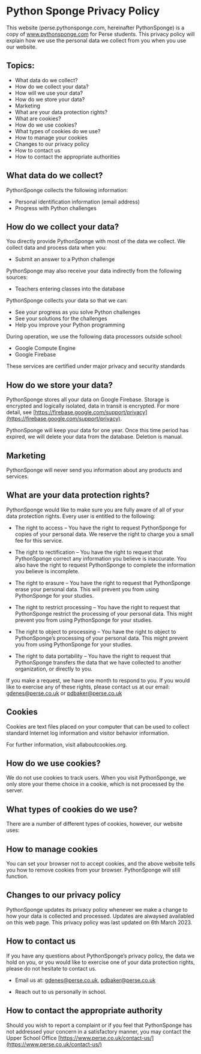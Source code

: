 # Python Sponge Privacy Policy
This website (perse.pythonsponge.com, hereinafter PythonSponge) is a copy of www.pythonsponge.com for Perse students. This privacy policy will explain how we use the personal data we collect from you when you use our website.

## Topics:

* What data do we collect?
* How do we collect your data?
* How will we use your data?
* How do we store your data?
* Marketing
* What are your data protection rights?
* What are cookies?
* How do we use cookies?
* What types of cookies do we use?
* How to manage your cookies
* Changes to our privacy policy
* How to contact us
* How to contact the appropriate authorities

## What data do we collect?
PythonSponge collects the following information:
* Personal identification information (email address)
* Progress with Python challenges

## How do we collect your data?
You directly provide PythonSponge with most of the data we collect. We collect data and process data when you:
* Submit an answer to a Python challenge

PythonSponge may also receive your data indirectly from the following sources:
* Teachers entering classes into the database

PythonSponge collects your data so that we can:
* See your progress as you solve Python challenges
* See your solutions for the challenges
* Help you improve your Python programming


During operation, we use the following data processors outside school:
* Google Compute Engine
* Google Firebase

These services are certified under major privacy and security standards

## How do we store your data?
PythonSponge stores all your data on Google Firebase. Storage is encrypted and logically isolated, data in transit is encrypted. For more detail, see [https://firebase.google.com/support/privacy](https://firebase.google.com/support/privacy).

PythonSponge will keep your data for one year. Once this time period has expired, we will delete your data from the database. Deletion is manual.

## Marketing
PythonSponge will never send you information about any products and services.

## What are your data protection rights?
PythonSponge would like to make sure you are fully aware of all of your data protection rights. Every user is entitled to the following:

* The right to access – You have the right to request PythonSponge for copies of your personal data. We reserve the right to charge you a small fee for this service.

* The right to rectification – You have the right to request that PythonSponge correct any information you believe is inaccurate. You also have the right to request PythonSponge to complete the information you believe is incomplete.

* The right to erasure – You have the right to request that PythonSponge erase your personal data. This will prevent you from using PythonSponge for your studies.

* The right to restrict processing – You have the right to request that PythonSponge restrict the processing of your personal data. This might prevent you from using PythonSponge for your studies.

* The right to object to processing – You have the right to object to PythonSponge’s processing of your personal data. This might prevent you from using PythonSponge for your studies.

* The right to data portability – You have the right to request that PythonSponge transfers the data that we have collected to another organization, or directly to you.

If you make a request, we have one month to respond to you. If you would like to exercise any of these rights, please contact us at our email: gdenes@perse.co.uk or pdbaker@perse.co.uk

## Cookies
Cookies are text files placed on your computer that can be used to collect standard Internet log information and visitor behavior information. 

For further information, visit allaboutcookies.org.

## How do we use cookies?
We do not use cookies to track users. When you visit PythonSponge, we only store your theme choice in a cookie, which is not processed by the server.

## What types of cookies do we use?
There are a number of different types of cookies, however, our website uses:

## How to manage cookies
You can set your browser not to accept cookies, and the above website tells you how to remove cookies from your browser. PythonSponge will still function.


## Changes to our privacy policy
PythonSponge updates its privacy policy whenever we make a change to how your data is collected and processed. Updates are alwaysed availabled on this web page. This privacy policy was last updated on 6th March  2023.

## How to contact us
If you have any questions about PythonSponge’s privacy policy, the data we hold on you, or you would like to exercise one of your data protection rights, please do not hesitate to contact us.

* Email us at: gdenes@perse.co.uk, pdbaker@perse.co.uk

* Reach out to us personally in school.


## How to contact the appropriate authority
Should you wish to report a complaint or if you feel that PythonSponge has not addressed your concern in a satisfactory manner, you may contact the Upper School Office [https://www.perse.co.uk/contact-us/](https://www.perse.co.uk/contact-us/)
